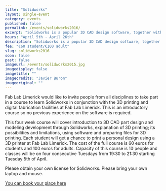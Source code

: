 ```yaml
---
title: "Solidworks"
layout: single-event
category: events
published: false
permalink: /events/solidworks2016/
excerpt: "Solidworks is a popular 3D CAD design software, together with 3D printing and digital fabrication, it is an excellent method for fabricating and prototyping designs."
hours: "April 5th - April 26th"
description: "Solidworks is a popular 3D CAD design software, together with 3D printingand digital fabrication, it is an excellent method for fabricating and prototyping designs."
fee: "€60 student/€100 adult"
slug: solidworks2016
soon: false
past: false
imageurl: /events/solidworks2015.jpg
imagedisplay: false
imagetitle: ""
imagecredits: "Javier Buron"
imageoriginal: ""
---
```



Fab Lab Limerick would like to invite people from all disciplines to take part in a course to learn Solidworks in conjunction with the 3D printing and digital fabrication facilities at Fab Lab Limerick. This is an introductory course so no previous experience on the software is required.

This four week course will cover introduction to 3D CAD part design and modeling development through Solidworks, explanation of 3D printing; its possibilities and limitations, using software and preparing files for 3D printing. Each student will get a chance to print a personal design using a 3D printer at Fab Lab Limerick. The cost of the full course is 60 euros for students and 100 euros for adults. Capacity of this course is 10 people and classes will be on four consecutive Tuesdays from 19:30 to ­21:30 starting Tuesday 5th of April.

Please obtain your own license for Solidworks. Please bring your own laptop and mouse.

[You can book your place here](http://fablablimerick.ticketleap.com/solidworks-course-2016/)
